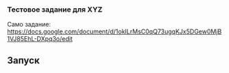 ### Тестовое задание для XYZ
Само задание: https://docs.google.com/document/d/1okILrMsC0qQ73ugqKJx5DGew0MjB1VJ85EhL-DXpq3o/edit

## Запуск